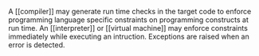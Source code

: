 A [[compiler]] may generate run time checks in the target code to enforce programming language specific onstraints on programming constructs at run time. An [[interpreter]] or [[virtual machine]] may enforce constraints immediately while executing an intruction. Exceptions are raised when an error is detected.